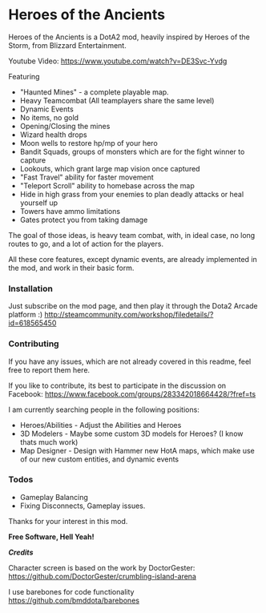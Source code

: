 # Heroes of the Ancients

Heroes of the Ancients is a DotA2 mod, heavily inspired by Heroes of the Storm, from Blizzard Entertainment.

Youtube Video: https://www.youtube.com/watch?v=DE3Svc-Yvdg

Featuring
  - "Haunted Mines" - a complete playable map.
  - Heavy Teamcombat (All teamplayers share the same level)
  - Dynamic Events
  - No items, no gold
  - Opening/Closing the mines
  - Wizard health drops
  - Moon wells to restore hp/mp of your hero
  - Bandit Squads, groups of monsters which are for the fight winner to capture
  - Lookouts, which grant large map vision once captured
  - "Fast Travel" ability for faster movement
  - "Teleport Scroll" ability to homebase across the map
  - Hide in high grass from your enemies to plan deadly attacks or heal yourself up
  - Towers have ammo limitations
  - Gates protect you from taking damage

The goal of those ideas, is heavy team combat, with, in ideal case, no long routes to go, and a lot of action for the players.

All these core features, except dynamic events, are already implemented in the mod, and work in their basic form.

### Installation
Just subscribe on the mod page, and then play it through the Dota2 Arcade platform :)
http://steamcommunity.com/workshop/filedetails/?id=618565450

### Contributing

If you have any issues, which are not already covered in this readme, feel free to report them here.

If you like to contribute, its best to participate in the discussion on Facebook:
https://www.facebook.com/groups/283342018664428/?fref=ts

I am currently searching people in the following positions:
* Heroes/Abilities - Adjust the Abilities and Heroes
* 3D Modelers - Maybe some custom 3D models for Heroes? (I know thats much work)
* Map Designer - Design with Hammer new HotA maps, which make use of our new custom entities, and dynamic events

### Todos
- Gameplay Balancing
- Fixing Disconnects, Gameplay issues.

Thanks for your interest in this mod.

**Free Software, Hell Yeah!**

***Credits***

Character screen is based on the work by DoctorGester:
https://github.com/DoctorGester/crumbling-island-arena

I use barebones for code functionality
https://github.com/bmddota/barebones

